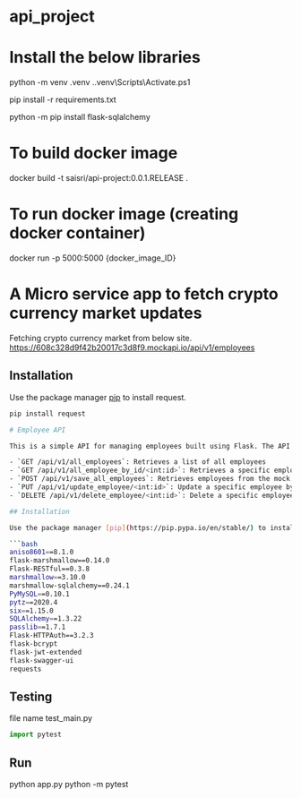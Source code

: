 # api_project

# Install the below libraries

python -m venv .venv
.\.venv\Scripts\Activate.ps1 

pip install -r requirements.txt

python -m pip install flask-sqlalchemy

# To build docker image
docker build -t saisri/api-project:0.0.1.RELEASE .

# To run docker image (creating docker container)
docker run -p 5000:5000 {docker_image_ID}


# A Micro service app to fetch crypto currency market updates

Fetching crypto currency market from below site.
https://608c328d9f42b20017c3d8f9.mockapi.io/api/v1/employees

## Installation

Use the package manager [pip](https://pip.pypa.io/en/stable/) to install request.

```bash
pip install request 

# Employee API

This is a simple API for managing employees built using Flask. The API has the following endpoints:

- `GET /api/v1/all_employees`: Retrieves a list of all employees
- `GET /api/v1/all_employee_by_id/<int:id>`: Retrieves a specific employee by ID
- `POST /api/v1/save_all_employees`: Retrieves employees from the mock api and save in the database
- `PUT /api/v1/update_employee/<int:id>`: Update a specific employee by ID
- `DELETE /api/v1/delete_employee/<int:id>`: Delete a specific employee by ID 

## Installation

Use the package manager [pip](https://pip.pypa.io/en/stable/) to install requriement.txt .

```bash
aniso8601==8.1.0
flask-marshmallow==0.14.0
Flask-RESTful==0.3.8
marshmallow==3.10.0
marshmallow-sqlalchemy==0.24.1
PyMySQL==0.10.1
pytz==2020.4
six==1.15.0
SQLAlchemy==1.3.22
passlib==1.7.1
Flask-HTTPAuth==3.2.3
flask-bcrypt
flask-jwt-extended
flask-swagger-ui
requests
```

## Testing
file name test_main.py

```python
import pytest

```

## Run

python app.py
python -m pytest
